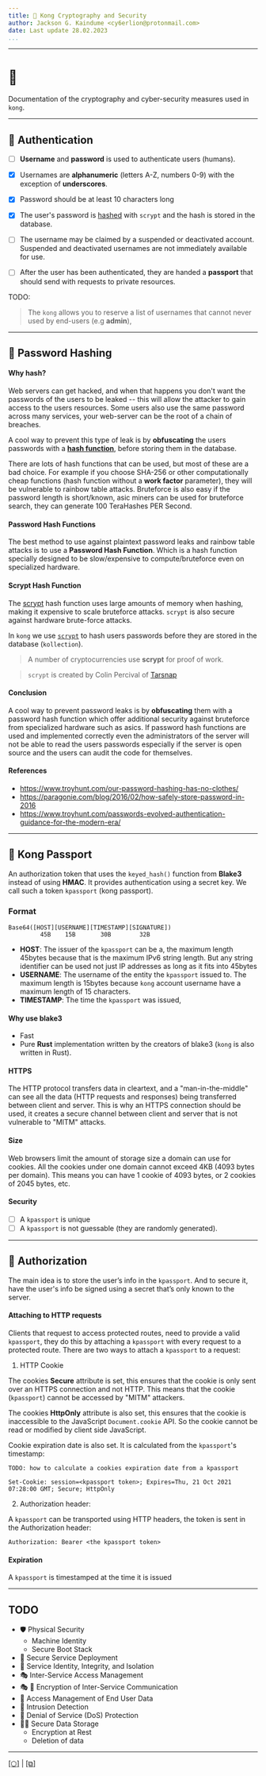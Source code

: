 ```yaml
---
title: 🔐 Kong Cryptography and Security
author: Jackson G. Kaindume <cy6erlion@protonmail.com>
date: Last update 28.02.2023
...
```

---

# 🔐

Documentation of the cryptography and cyber-security measures
used in `kong`.

---

## 🔑 Authentication

- [ ] __Username__ and __password__ is used to authenticate users (humans). 
- [x] Usernames are __alphanumeric__ (letters A-Z, numbers 0-9) with the exception of __underscores__.
- [x] Password should be at least 10 characters long
- [x] The user's password is [hashed](file:///home/kaindume/kwatafana/kong/doc/pub/krypto.html#password-hashing)
with `scrypt` and the hash is stored in the database.
- [ ] The username may be claimed by a suspended or deactivated 
account. Suspended and deactivated usernames are not immediately 
available for use.
- [ ] After the user has been authenticated, they are handed a 
__passport__ that should send with requests to private resources. 
 

TODO:

> The `kong` allows you to reserve a list of usernames that cannot 
> never used by end-users (e.g __admin__),

---

## 🔏  Password Hashing
#### Why hash?

Web servers can get hacked, and when that happens you don't want the 
passwords of the users to be leaked -- this will allow the attacker 
to gain access to the users resources. Some users also use the same 
password across many services, your web-server can be the root of a 
chain of breaches.

A cool way to prevent this type of leak is by __obfuscating__ the 
users passwords with a [__hash function__](https://en.wikipedia.org/wiki/Hash_function),
before storing them in the database.

There are lots of hash functions that can be used, but most of these 
are a bad choice. For example if you choose SHA-256 or other 
computationally cheap functions (hash function without a __work factor__ 
parameter), they will be vulnerable to rainbow table attacks.
Bruteforce is also easy if the password length is short/known, 
asic miners can be used for bruteforce search, they can generate 100 
TeraHashes PER Second.

#### Password Hash Functions

The best method to use against plaintext password leaks and rainbow
table attacks is to use a __Password Hash Function__. Which is a hash 
function specially designed to be slow/expensive to compute/bruteforce
even on specialized hardware.

#### Scrypt Hash Function

The [scrypt](https://www.tarsnap.com/scrypt.html) hash function uses large amounts of memory when hashing, 
making it expensive to scale bruteforce attacks. `scrypt` is also 
secure against hardware brute-force attacks.

In `kong` we use [`scrypt`](https://github.com/RustCrypto/password-hashes/tree/master/scrypt)
to hash users passwords before they are stored in the database (`kollection`).

> A number of cryptocurrencies use __scrypt__ for proof of work.

> `scrypt` is created by Colin Percival of [Tarsnap](https://en.wikipedia.org/wiki/Tarsnap)

#### Conclusion

A cool way to prevent password leaks is by __obfuscating__ them
with a password hash function which offer additional security 
against bruteforce from specialized hardware such as asics. If 
password hash functions are used and implemented correctly even the 
administrators of the server will not be able to read the users 
passwords especially if the server is open source and the users can
audit the code for themselves.

#### References

- <https://www.troyhunt.com/our-password-hashing-has-no-clothes/>
- <https://paragonie.com/blog/2016/02/how-safely-store-password-in-2016>
- <https://www.troyhunt.com/passwords-evolved-authentication-guidance-for-the-modern-era/>

___

## 🪪 Kong Passport

An authorization token that uses the `keyed_hash()` function from
__Blake3__ instead of using __HMAC__. It provides authentication
using a secret key. We call such a token `kpassport` (kong passport).

### Format

```text
Base64([HOST][USERNAME][TIMESTAMP][SIGNATURE])
         45B    15B       30B        32B
```

- __HOST__: The issuer of the `kpassport` can be a, the maximum length 
45bytes because that is the maximum IPv6 string length.  But any 
string identifier can be used not just IP addresses as long as it 
fits into 45bytes 
- __USERNAME__: The username of the entity the `kpassport` issued to.
The maximum length is 15bytes because `kong` account username have a 
maximum length of 15 characters.
- __TIMESTAMP__: The time the `kpassport` was issued, 

#### Why use blake3

- Fast
- Pure __Rust__ implementation written by the creators of blake3 
(`kong` is also written in Rust).

#### HTTPS

The HTTP protocol transfers data in cleartext, and a 
"man-in-the-middle" can see all the data (HTTP requests and responses)
being transferred between client and server. This is why an HTTPS 
connection should be used, it creates a secure channel between client 
and server that is not vulnerable to "MITM" attacks.

#### Size

Web browsers limit the amount of storage size a domain can use for 
cookies. All the cookies under one domain cannot exceed 4KB (4093 
bytes per domain). This means you can have 1 cookie of 4093 bytes, 
or 2 cookies of 2045 bytes, etc.

#### Security
- [ ] A `kpassport` is unique
- [ ] A `kpassport` is not guessable (they are randomly generated).

---

## 🚪 Authorization

The main idea is to store the user’s info in the `kpassport`.  And 
to secure it, have the user's info be signed using a secret that’s 
only known to the server.

#### Attaching to HTTP requests
Clients that request to access protected routes, need to provide a
valid `kpassport`, they do this by attaching a `kpassport` with every
request to a protected route. There are two ways to attach a 
`kpassport` to a request:

1. HTTP Cookie

The cookies __Secure__ attribute is set, this ensures that the
cookie is only sent over an HTTPS connection and not HTTP. This means
that the cookie (`kpassport`) cannot be accessed by "MITM" attackers.

The cookies __HttpOnly__ attribute is also set, this ensures that
the cookie is inaccessible to the JavaScript `Document.cookie` API. So
the cookie cannot be read or modified by client side JavaScript.

Cookie expiration date is also set. It is calculated from 
the `kpassport`'s timestamp:

```
TODO: how to calculate a cookies expiration date from a kpassport
```

```
Set-Cookie: session=<kpassport token>; Expires=Thu, 21 Oct 2021 07:28:00 GMT; Secure; HttpOnly
```

2.  Authorization header:

A `kpassport` can be transported using HTTP headers, the 
token is sent in the Authorization header:

```text
Authorization: Bearer <the kpassport token>
```

#### Expiration
A `kpassport` is timestamped at the time it is issued

___

## TODO

- 🛡️ Physical Security
  - Machine Identity
  - Secure Boot Stack 
- 🚀 Secure Service Deployment
- 🎫 Service Identity, Integrity, and Isolation
- 🎭 Inter-Service Access Management
- 🎭 🔐 Encryption of Inter-Service Communication
- 🚪 Access Management of End User Data
- 🚨  Intrusion Detection
- 🎡 Denial of Service (DoS) Protection
- 🔐📄 Secure Data Storage
  - Encryption at Rest
  - Deletion of data

---

[[⬡]](./index.html) | [[⧉]](https://kwatafana.codeberg.page/)
